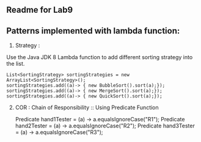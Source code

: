 ## Readme for Lab9


## Patterns implemented with lambda function:

1. Strategy :

Use the Java JDK 8 Lambda function to add different sorting strategy into the list.

    List<SortingStrategy> sortingStrategies = new ArrayList<SortingStrategy>();
    sortingStrategies.add((a)-> { new BubbleSort().sort(a);});
    sortingStrategies.add((a)-> { new MergeSort().sort(a);});
    sortingStrategies.add((a)-> { new QuickSort().sort(a);});


2. COR : Chain of Responsibility :: Using Predicate Function

    Predicate<String> hand1Tester =  (a) -> a.equalsIgnoreCase("R1");
    Predicate<String> hand2Tester  = (a) -> a.equalsIgnoreCase("R2");
    Predicate<String> hand3Tester  = (a) -> a.equalsIgnoreCase("R3");



